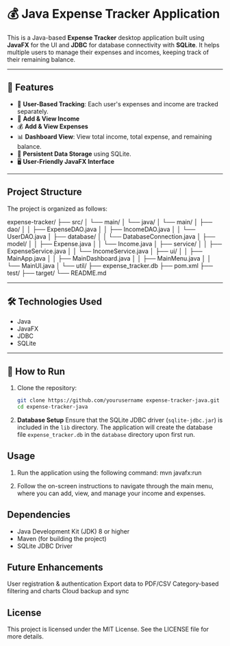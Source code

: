 # 💰 Java Expense Tracker Application

This is a Java-based **Expense Tracker** desktop application built using **JavaFX** for the UI and **JDBC** for database connectivity with **SQLite**. It helps multiple users to manage their expenses and incomes, keeping track of their remaining balance.

---

## 📌 Features

- 🔐 **User-Based Tracking**: Each user's expenses and income are tracked separately.
- 💸 **Add & View Income**
- 💰 **Add & View Expenses**
- 📊 **Dashboard View**: View total income, total expense, and remaining balance.
- 🧾 **Persistent Data Storage** using SQLite.
- 🖥️ **User-Friendly JavaFX Interface**

---

## Project Structure
The project is organized as follows:

expense-tracker/
├── src/
│   └── main/
│       └── java/
│           └── main/
│               ├── dao/
│               │   ├── ExpenseDAO.java
│               │   ├── IncomeDAO.java
│               │   └── UserDAO.java
│               ├── database/
│               │   └── DatabaseConnection.java
│               ├── model/
│               │   ├── Expense.java
│               │   └── Income.java
│               ├── service/
│               │   ├── ExpenseService.java
│               │   └── IncomeService.java
│               ├── ui/
│               │   ├── MainApp.java
│               │   ├── MainDashboard.java
│               │   ├── MainMenu.java
│               │   └── MainUI.java
│               └── util/
├── expense_tracker.db
├── pom.xml
├── test/
├── target/
└── README.md


---

## 🛠️ Technologies Used

- Java
- JavaFX
- JDBC
- SQLite

---

## 🧪 How to Run

1. Clone the repository:
   ```bash
   git clone https://github.com/yourusername expense-tracker-java.git
   cd expense-tracker-java

3. **Database Setup**
   Ensure that the SQLite JDBC driver (`sqlite-jdbc.jar`) is included in the `lib` directory. The application will create the database file `expense_tracker.db` in the `database` directory upon first run.

## Usage
1. Run the application using the following command:
   mvn javafx:run

2. Follow the on-screen instructions to navigate through the main menu, where you can add, view, and manage your income and expenses.

## Dependencies
- Java Development Kit (JDK) 8 or higher
- Maven (for building the project)
- SQLite JDBC Driver

## Future Enhancements
User registration & authentication
Export data to PDF/CSV
Category-based filtering and charts
Cloud backup and sync

## License
This project is licensed under the MIT License. See the LICENSE file for more details.